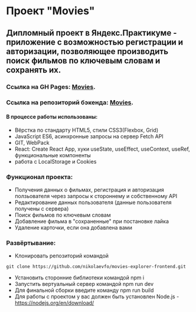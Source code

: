 # Проект "Movies"

## Дипломный проект в Яндекс.Практикуме - приложение с возможностью регистрации и авторизации, позволяющее производить поиск фильмов по ключевым словам и сохранять их. 

### Ссылка на GH Pages: [Movies](https://nikolaevfo.movies.nomoredomains.icu).
### Ссылка на репозиторий бэкенда: [Movies](https://github.com/nikolaevfo/movies-explorer-api).

#### В процессе работы использованы:
- Вёрстка по стандарту HTML5, стили CSS3(Flexbox, Grid)
- JavaScript ES6, асинхронные запросы на сервер Fetch API
- GIT, WebPack
- React: Create React App, хуки useState, useEffect, useContext, useRef, функциональные компоненты
- работа с LocalStorage и Cookies

### Функционал проекта:
- Получения данных о фильмах, регистрация и авторизация ползьователя через запросы к стороннему и собственному API
- Редактирование данных пользователя (данные пользователя получены с сервера)
- Поиск фильмов по ключевым словам
- Добавление фильма в "сохраненные" при постановке лайка
- Удаление карточки, если она добавлена вами

### Развёртывание:
- Клонировать репозиторий командой
```
git clone https://github.com/nikolaevfo/movies-explorer-frontend.git
```
- Установить сторонние библиотеки командой npm i
- Запустить вертуальный сервер командой npm run dev
- Для финальной сборки введите команду npm run build
- Для работы с проектом у вас должен быть установлен Node.js - https://nodejs.org/en/download/
